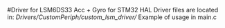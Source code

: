 #Driver for LSM6DS33 Acc + Gyro for STM32 HAL
Driver files are located in:
*Drivers/CustomPeriph/custom_lsm_driver/*
Example of usage in main.c
